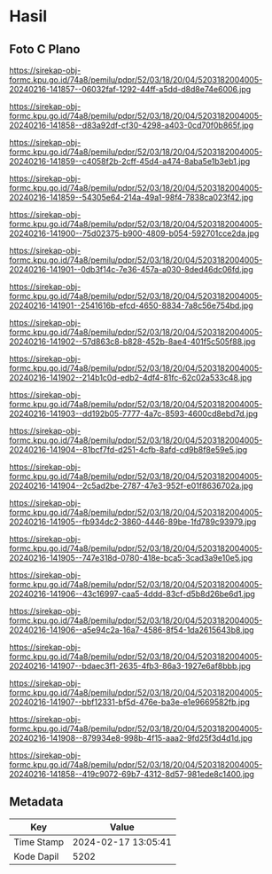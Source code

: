 # Hasil

## Foto C Plano

https://sirekap-obj-formc.kpu.go.id/74a8/pemilu/pdpr/52/03/18/20/04/5203182004005-20240216-141857--06032faf-1292-44ff-a5dd-d8d8e74e6006.jpg

https://sirekap-obj-formc.kpu.go.id/74a8/pemilu/pdpr/52/03/18/20/04/5203182004005-20240216-141858--d83a92df-cf30-4298-a403-0cd70f0b865f.jpg

https://sirekap-obj-formc.kpu.go.id/74a8/pemilu/pdpr/52/03/18/20/04/5203182004005-20240216-141859--c4058f2b-2cff-45d4-a474-8aba5e1b3eb1.jpg

https://sirekap-obj-formc.kpu.go.id/74a8/pemilu/pdpr/52/03/18/20/04/5203182004005-20240216-141859--54305e64-214a-49a1-98f4-7838ca023f42.jpg

https://sirekap-obj-formc.kpu.go.id/74a8/pemilu/pdpr/52/03/18/20/04/5203182004005-20240216-141900--75d02375-b900-4809-b054-592701cce2da.jpg

https://sirekap-obj-formc.kpu.go.id/74a8/pemilu/pdpr/52/03/18/20/04/5203182004005-20240216-141901--0db3f14c-7e36-457a-a030-8ded46dc06fd.jpg

https://sirekap-obj-formc.kpu.go.id/74a8/pemilu/pdpr/52/03/18/20/04/5203182004005-20240216-141901--2541616b-efcd-4650-8834-7a8c56e754bd.jpg

https://sirekap-obj-formc.kpu.go.id/74a8/pemilu/pdpr/52/03/18/20/04/5203182004005-20240216-141902--57d863c8-b828-452b-8ae4-401f5c505f88.jpg

https://sirekap-obj-formc.kpu.go.id/74a8/pemilu/pdpr/52/03/18/20/04/5203182004005-20240216-141902--214b1c0d-edb2-4df4-81fc-62c02a533c48.jpg

https://sirekap-obj-formc.kpu.go.id/74a8/pemilu/pdpr/52/03/18/20/04/5203182004005-20240216-141903--dd192b05-7777-4a7c-8593-4600cd8ebd7d.jpg

https://sirekap-obj-formc.kpu.go.id/74a8/pemilu/pdpr/52/03/18/20/04/5203182004005-20240216-141904--81bcf7fd-d251-4cfb-8afd-cd9b8f8e59e5.jpg

https://sirekap-obj-formc.kpu.go.id/74a8/pemilu/pdpr/52/03/18/20/04/5203182004005-20240216-141904--2c5ad2be-2787-47e3-952f-e01f8636702a.jpg

https://sirekap-obj-formc.kpu.go.id/74a8/pemilu/pdpr/52/03/18/20/04/5203182004005-20240216-141905--fb934dc2-3860-4446-89be-1fd789c93979.jpg

https://sirekap-obj-formc.kpu.go.id/74a8/pemilu/pdpr/52/03/18/20/04/5203182004005-20240216-141905--747e318d-0780-418e-bca5-3cad3a9e10e5.jpg

https://sirekap-obj-formc.kpu.go.id/74a8/pemilu/pdpr/52/03/18/20/04/5203182004005-20240216-141906--43c16997-caa5-4ddd-83cf-d5b8d26be6d1.jpg

https://sirekap-obj-formc.kpu.go.id/74a8/pemilu/pdpr/52/03/18/20/04/5203182004005-20240216-141906--a5e94c2a-16a7-4586-8f54-1da2615643b8.jpg

https://sirekap-obj-formc.kpu.go.id/74a8/pemilu/pdpr/52/03/18/20/04/5203182004005-20240216-141907--bdaec3f1-2635-4fb3-86a3-1927e6af8bbb.jpg

https://sirekap-obj-formc.kpu.go.id/74a8/pemilu/pdpr/52/03/18/20/04/5203182004005-20240216-141907--bbf12331-bf5d-476e-ba3e-e1e9669582fb.jpg

https://sirekap-obj-formc.kpu.go.id/74a8/pemilu/pdpr/52/03/18/20/04/5203182004005-20240216-141908--879934e8-998b-4f15-aaa2-9fd25f3d4d1d.jpg

https://sirekap-obj-formc.kpu.go.id/74a8/pemilu/pdpr/52/03/18/20/04/5203182004005-20240216-141858--419c9072-69b7-4312-8d57-981ede8c1400.jpg


## Metadata

| Key        | Value               |
| ---------- | ------------------- |
| Time Stamp | 2024-02-17 13:05:41 |
| Kode Dapil | 5202                |



